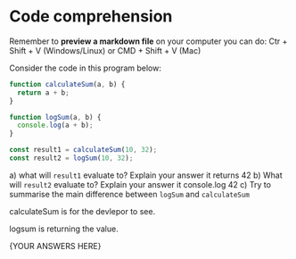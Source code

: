 # Code comprehension

Remember to **preview a markdown file** on your computer you can do:
Ctr + Shift + V (Windows/Linux) or CMD + Shift + V (Mac)

Consider the code in this program below:

```js
function calculateSum(a, b) {
  return a + b;
}

function logSum(a, b) {
  console.log(a + b);
}

const result1 = calculateSum(10, 32);
const result2 = logSum(10, 32);
```

a) what will `result1` evaluate to? Explain your answer it returns 42
b) What will `result2` evaluate to? Explain your answer it console.log 42
c) Try to summarise the main difference between `logSum` and `calculateSum`


calculateSum is for the devlepor to see.

logsum is returning the value.




{YOUR ANSWERS HERE}